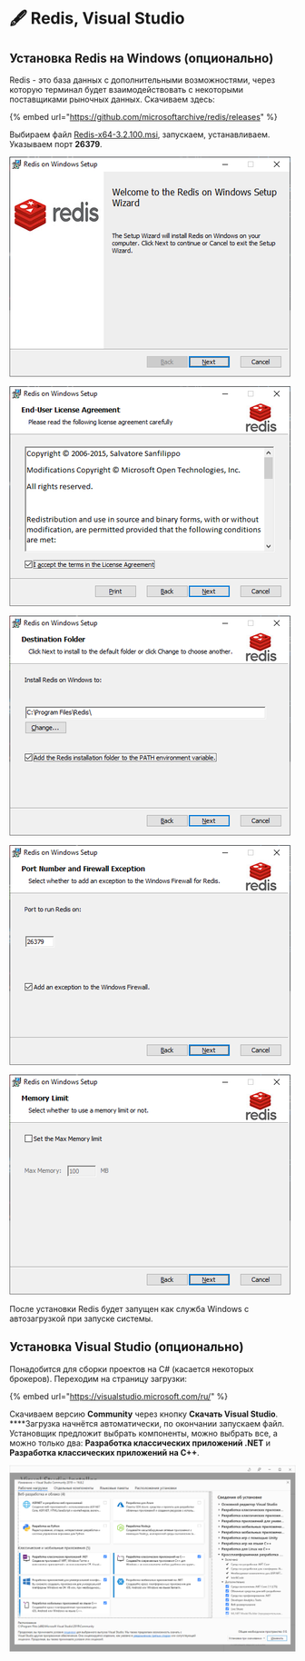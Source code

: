 # 🖋 Redis, Visual Studio

## Установка Redis на Windows \(опционально\)

Redis - это база данных с дополнительными возможностями, через которую терминал будет взаимодействовать с некоторыми поставщиками рыночных данных. Скачиваем здесь:

{% embed url="https://github.com/microsoftarchive/redis/releases" %}

Выбираем файл [Redis-x64-3.2.100.msi](https://github.com/microsoftarchive/redis/releases/download/win-3.2.100/Redis-x64-3.2.100.msi), запускаем, устанавливаем. Указываем порт **26379**. 

![](../.gitbook/assets/image%20%28111%29.png)

![](../.gitbook/assets/image%20%28110%29.png)

![](../.gitbook/assets/image%20%28109%29.png)

![](../.gitbook/assets/image%20%28114%29.png)

![](../.gitbook/assets/image%20%28113%29.png)

После установки Redis будет запущен как служба Windows с автозагрузкой при запуске системы.

## Установка Visual Studio \(опционально\)

Понадобится для сборки проектов на C\# \(касается некоторых брокеров\). Переходим на страницу загрузки:

{% embed url="https://visualstudio.microsoft.com/ru/" %}

Скачиваем версию **Community** через кнопку **Скачать Visual Studio**. ****Загрузка начнётся автоматически, по окончании запускаем файл. Установщик предложит выбрать компоненты, можно выбрать все, а можно только два: **Разработка классических приложений .NET** и **Разработка классических приложений на C++**.

![](../.gitbook/assets/image%20%28108%29.png)

